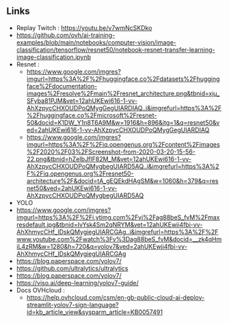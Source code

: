 ## Links
 - Replay Twitch : https://youtu.be/v7wmNcSKDko
 - https://github.com/ovh/ai-training-examples/blob/main/notebooks/computer-vision/image-classification/tensorflow/resnet50/notebook-resnet-transfer-learning-image-classification.ipynb
 - Resnet : 
   - https://www.google.com/imgres?imgurl=https%3A%2F%2Fhuggingface.co%2Fdatasets%2Fhuggingface%2Fdocumentation-images%2Fresolve%2Fmain%2Fresnet_architecture.png&tbnid=xju_SFyba81PJM&vet=12ahUKEwi616-1-vv-AhXzpycCHXOUDPoQMygGegUIARDIAQ..i&imgrefurl=https%3A%2F%2Fhuggingface.co%2Fmicrosoft%2Fresnet-50&docid=K1DW_Y1n8T6A9M&w=1916&h=896&itg=1&q=resnet50&ved=2ahUKEwi616-1-vv-AhXzpycCHXOUDPoQMygGegUIARDIAQ
   - https://www.google.com/imgres?imgurl=https%3A%2F%2Fiq.opengenus.org%2Fcontent%2Fimages%2F2020%2F03%2FScreenshot-from-2020-03-20-15-56-22.png&tbnid=hZeIbJfIF82M_M&vet=12ahUKEwi616-1-vv-AhXzpycCHXOUDPoQMygbegUIARD5AQ..i&imgrefurl=https%3A%2F%2Fiq.opengenus.org%2Fresnet50-architecture%2F&docid=tA_gEQEkdHAgSM&w=1060&h=379&q=resnet50&ved=2ahUKEwi616-1-vv-AhXzpycCHXOUDPoQMygbegUIARD5AQ
 - YOLO
  - https://www.google.com/imgres?imgurl=https%3A%2F%2Fi.ytimg.com%2Fvi%2Fag88beS_fvM%2Fmaxresdefault.jpg&tbnid=IvYsk4Sm2qNRYM&vet=12ahUKEwji4fbi-vv-AhXhmycCHf_IDskQMygiegUIARCGAg..i&imgrefurl=https%3A%2F%2Fwww.youtube.com%2Fwatch%3Fv%3Dag88beS_fvM&docid=__zk4qHmiL4zRM&w=1280&h=720&q=yolov7&ved=2ahUKEwji4fbi-vv-AhXhmycCHf_IDskQMygiegUIARCGAg
  - https://blog.paperspace.com/yolov7/
  - https://github.com/ultralytics/ultralytics
  - https://blog.paperspace.com/yolov7/
  - https://viso.ai/deep-learning/yolov7-guide/
- Docs OVHcloud : 
  - https://help.ovhcloud.com/csm/en-gb-public-cloud-ai-deploy-streamlit-yolov7-sign-language?id=kb_article_view&sysparm_article=KB0057491



